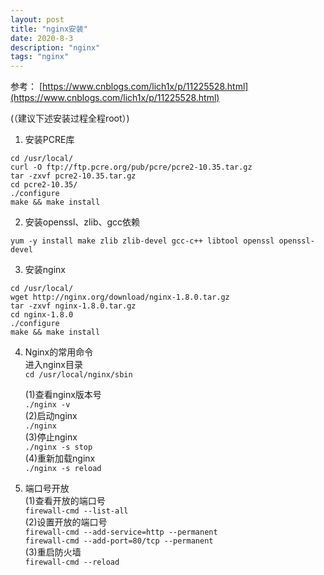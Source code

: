 ```yaml
---
layout: post
title: "nginx安装"
date: 2020-8-3
description: "nginx"
tags: "nginx"
---
```

参考： [https://www.cnblogs.com/lich1x/p/11225528.html](https://www.cnblogs.com/lich1x/p/11225528.html)

(（建议下述安装过程全程root）)
1. 安装PCRE库
```
cd /usr/local/
curl -O ftp://ftp.pcre.org/pub/pcre/pcre2-10.35.tar.gz
tar -zxvf pcre2-10.35.tar.gz
cd pcre2-10.35/
./configure
make && make install
```

2. 安装openssl、zlib、gcc依赖
```
yum -y install make zlib zlib-devel gcc-c++ libtool openssl openssl-devel
```

3. 安装nginx
```
cd /usr/local/
wget http://nginx.org/download/nginx-1.8.0.tar.gz
tar -zxvf nginx-1.8.0.tar.gz
cd nginx-1.8.0 
./configure
make && make install
```

4. Nginx的常用命令      
	进入nginx目录    
	`cd /usr/local/nginx/sbin`   

	(1)查看nginx版本号   
	`./nginx -v`    
	(2)启动nginx    
	`./nginx`   
	(3)停止nginx   
	`./nginx -s stop`   
	(4)重新加载nginx   
	`./nginx -s reload`    

5. 端口号开放   
	(1)查看开放的端口号   
	`firewall-cmd --list-all`      
	(2)设置开放的端口号    
	`firewall-cmd --add-service=http --permanent`    
	`firewall-cmd --add-port=80/tcp --permanent`    
	(3)重启防火墙     
	`firewall-cmd --reload`   
